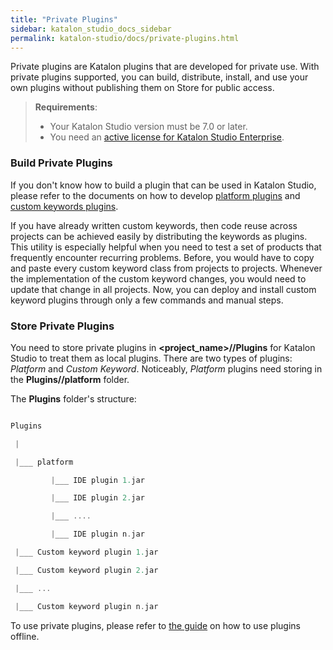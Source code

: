 ```yaml
---
title: "Private Plugins"
sidebar: katalon_studio_docs_sidebar
permalink: katalon-studio/docs/private-plugins.html
---
```


Private plugins are Katalon plugins that are developed for private use. With private plugins supported, you can build, distribute, install, and use your own plugins without publishing them on Store for public access.

> **Requirements**:
>
> * Your Katalon Studio version must be 7.0 or later.
> * You need an [active license for Katalon Studio Enterprise](https://docs.katalon.com/katalon-studio/docs/license.html#paid-license).

### Build Private Plugins

If you don't know how to build a plugin that can be used in Katalon Studio, please refer to the documents on how to develop [platform plugins](https://docs.katalon.com/katalon-store/docs/publisher/create-plugin.html) and [custom keywords plugins](https://docs.katalon.com/katalon-store/docs/publisher/develop-custom-keywords.html).

If you have already written custom keywords, then code reuse across projects can be achieved easily by distributing the keywords as plugins. This utility is especially helpful when you need to test a set of products that frequently encounter recurring problems. Before, you would have to copy and paste every custom keyword class from projects to projects. Whenever the implementation of the custom keyword changes, you would need to update that change in all projects. Now, you can deploy and install custom keyword plugins through only a few commands and manual steps.

### Store Private Plugins

You need to store private plugins in **<project_name>//Plugins** for Katalon Studio to treat them as local plugins. There are two types of plugins: *Platform* and *Custom Keyword*. Noticeably, *Platform* plugins need storing in the **Plugins//platform** folder.

The **Plugins** folder's structure:

```groovy

Plugins

 |

 |___ platform

         |___ IDE plugin 1.jar

         |___ IDE plugin 2.jar

         |___ ....

         |___ IDE plugin n.jar

 |___ Custom keyword plugin 1.jar

 |___ Custom keyword plugin 2.jar

 |___ ...

 |___ Custom keyword plugin n.jar
```

To use private plugins, please refer to [the guide](https://docs.katalon.com/katalon-studio/docs/offline-plugin.html) on how to use plugins offline.
